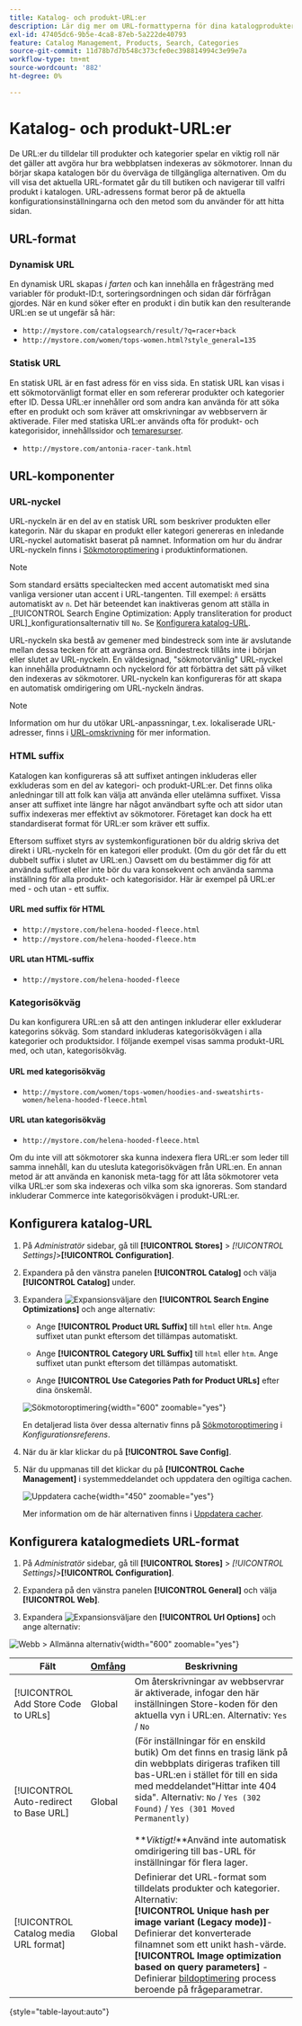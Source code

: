 ```yaml
---
title: Katalog- och produkt-URL:er
description: Lär dig mer om URL-formattyperna för dina katalogprodukter och hur du konfigurerar dem.
exl-id: 47405dc6-9b5e-4ca8-87eb-5a222de40793
feature: Catalog Management, Products, Search, Categories
source-git-commit: 11d78b7d7b548c373cfe0ec398814994c3e99e7a
workflow-type: tm+mt
source-wordcount: '882'
ht-degree: 0%

---
```


# Katalog- och produkt-URL:er

De URL:er du tilldelar till produkter och kategorier spelar en viktig roll när det gäller att avgöra hur bra webbplatsen indexeras av sökmotorer. Innan du börjar skapa katalogen bör du överväga de tillgängliga alternativen. Om du vill visa det aktuella URL-formatet går du till butiken och navigerar till valfri produkt i katalogen. URL-adressens format beror på de aktuella konfigurationsinställningarna och den metod som du använder för att hitta sidan.

## URL-format

### Dynamisk URL

En dynamisk URL skapas _i farten_ och kan innehålla en frågesträng med variabler för produkt-ID:t, sorteringsordningen och sidan där förfrågan gjordes. När en kund söker efter en produkt i din butik kan den resulterande URL:en se ut ungefär så här:

- `http://mystore.com/catalogsearch/result/?q=racer+back`
- `http://mystore.com/women/tops-women.html?style_general=135`

### Statisk URL

En statisk URL är en fast adress för en viss sida. En statisk URL kan visas i ett sökmotorvänligt format eller en som refererar produkter och kategorier efter ID. Dessa URL:er innehåller ord som andra kan använda för att söka efter en produkt och som kräver att omskrivningar av webbservern är aktiverade. Filer med statiska URL:er används ofta för produkt- och kategorisidor, innehållssidor och [temaresurser](../content-design/theme-assets.md).

- `http://mystore.com/antonia-racer-tank.html`

## URL-komponenter

### URL-nyckel

URL-nyckeln är en del av en statisk URL som beskriver produkten eller kategorin. När du skapar en produkt eller kategori genereras en inledande URL-nyckel automatiskt baserat på namnet. Information om hur du ändrar URL-nyckeln finns i [Sökmotoroptimering](product-search-engine-optimization.md) i produktinformationen.

>[!NOTE]
>
>Som standard ersätts specialtecken med accent automatiskt med sina vanliga versioner utan accent i URL-tangenten. Till exempel: `ñ` ersätts automatiskt av `n`. Det här beteendet kan inaktiveras genom att ställa in _[!UICONTROL Search Engine Optimization: Apply transliteration for product URL]_konfigurationsalternativ till `No`. Se [Konfigurera katalog-URL](#configure-catalog-urls).

URL-nyckeln ska bestå av gemener med bindestreck som inte är avslutande mellan dessa tecken för att avgränsa ord. Bindestreck tillåts inte i början eller slutet av URL-nyckeln. En väldesignad, &quot;sökmotorvänlig&quot; URL-nyckel kan innehålla produktnamn och nyckelord för att förbättra det sätt på vilket den indexeras av sökmotorer. URL-nyckeln kan konfigureras för att skapa en automatisk omdirigering om URL-nyckeln ändras.

>[!NOTE]
>
>Information om hur du utökar URL-anpassningar, t.ex. lokaliserade URL-adresser, finns i [URL-omskrivning](../merchandising-promotions/url-rewrite.md) för mer information.

### HTML suffix

Katalogen kan konfigureras så att suffixet antingen inkluderas eller exkluderas som en del av kategori- och produkt-URL:er. Det finns olika anledningar till att folk kan välja att använda eller utelämna suffixet. Vissa anser att suffixet inte längre har något användbart syfte och att sidor utan suffix indexeras mer effektivt av sökmotorer. Företaget kan dock ha ett standardiserat format för URL:er som kräver ett suffix.

Eftersom suffixet styrs av systemkonfigurationen bör du aldrig skriva det direkt i URL-nyckeln för en kategori eller produkt. (Om du gör det får du ett dubbelt suffix i slutet av URL:en.) Oavsett om du bestämmer dig för att använda suffixet eller inte bör du vara konsekvent och använda samma inställning för alla produkt- och kategorisidor. Här är exempel på URL:er med - och utan - ett suffix.

#### URL med suffix för HTML

- `http://mystore.com/helena-hooded-fleece.html`
- `http://mystore.com/helena-hooded-fleece.htm`

#### URL utan HTML-suffix

- `http://mystore.com/helena-hooded-fleece`

### Kategorisökväg

Du kan konfigurera URL:en så att den antingen inkluderar eller exkluderar kategorins sökväg. Som standard inkluderas kategorisökvägen i alla kategorier och produktsidor. I följande exempel visas samma produkt-URL med, och utan, kategorisökväg.

#### URL med kategorisökväg

- `http://mystore.com/women/tops-women/hoodies-and-sweatshirts-women/helena-hooded-fleece.html`

#### URL utan kategorisökväg

- `http://mystore.com/helena-hooded-fleece.html`

Om du inte vill att sökmotorer ska kunna indexera flera URL:er som leder till samma innehåll, kan du utesluta kategorisökvägen från URL:en. En annan metod är att använda en kanonisk meta-tagg för att låta sökmotorer veta vilka URL:er som ska indexeras och vilka som ska ignoreras. Som standard inkluderar Commerce inte kategorisökvägen i produkt-URL:er.

## Konfigurera katalog-URL

1. På _Administratör_ sidebar, gå till **[!UICONTROL Stores]** > _[!UICONTROL Settings]_>**[!UICONTROL Configuration]**.

1. Expandera på den vänstra panelen **[!UICONTROL Catalog]** och välja **[!UICONTROL Catalog]** under.

1. Expandera ![Expansionsväljare](../assets/icon-display-expand.png) den **[!UICONTROL Search Engine Optimizations]** och ange alternativ:

   - Ange **[!UICONTROL Product URL Suffix]** till `html` eller `htm`. Ange suffixet utan punkt eftersom det tillämpas automatiskt.

   - Ange **[!UICONTROL Category URL Suffix]** till `html` eller `htm`. Ange suffixet utan punkt eftersom det tillämpas automatiskt.

   - Ange **[!UICONTROL Use Categories Path for Product URLs]** efter dina önskemål.

   ![Sökmotoroptimering](../configuration-reference/catalog/assets/catalog-search-engine-optimization.png){width="600" zoomable="yes"}

   En detaljerad lista över dessa alternativ finns på [Sökmotoroptimering](../configuration-reference/catalog/catalog.md#search-engine-optimization) i _Konfigurationsreferens_.

1. När du är klar klickar du på **[!UICONTROL Save Config]**.

1. När du uppmanas till det klickar du på **[!UICONTROL Cache Management]** i systemmeddelandet och uppdatera den ogiltiga cachen.

   ![Uppdatera cache](./assets/msg-cache-management.png){width="450" zoomable="yes"}

   Mer information om de här alternativen finns i [Uppdatera cacher](../systems/cache-management.md#refresh-specific-caches).

## Konfigurera katalogmediets URL-format

1. På _Administratör_ sidebar, gå till **[!UICONTROL Stores]** > _[!UICONTROL Settings]_>**[!UICONTROL Configuration]**.

1. Expandera på den vänstra panelen **[!UICONTROL General]** och välja **[!UICONTROL Web]**.

1. Expandera ![Expansionsväljare](../assets/icon-display-expand.png) den **[!UICONTROL Url Options]** och ange alternativ:

![Webb > Allmänna alternativ](../configuration-reference/general/assets/web-url-options.png){width="600" zoomable="yes"}

| Fält | [Omfång](../getting-started/websites-stores-views.md#scope-settings) | Beskrivning |
|--- |--- |--- |
| [!UICONTROL Add Store Code to URLs] | Global | Om återskrivningar av webbservrar är aktiverade, infogar den här inställningen Store-koden för den aktuella vyn i URL:en. Alternativ: `Yes` / `No` |
| [!UICONTROL Auto-redirect to Base URL] | Global | (För inställningar för en enskild butik) Om det finns en trasig länk på din webbplats dirigeras trafiken till bas-URL:en i stället för till en sida med meddelandet&quot;Hittar inte 404 sida&quot;. Alternativ: `No` / `Yes (302 Found)` / `Yes (301 Moved Permanently)` <br /><br />**_Viktigt!_**Använd inte automatisk omdirigering till bas-URL för inställningar för flera lager. |
| [!UICONTROL Catalog media URL format] | Global | Definierar det URL-format som tilldelats produkter och kategorier. Alternativ: <br />**[!UICONTROL Unique hash per image variant (Legacy mode)]**- Definierar det konverterade filnamnet som ett unikt hash-värde.<br />**[!UICONTROL Image optimization based on query parameters]** - Definierar [bildoptimering](../content-design/media-gallery-image-optimization.md) process beroende på frågeparametrar. |

{style="table-layout:auto"}
